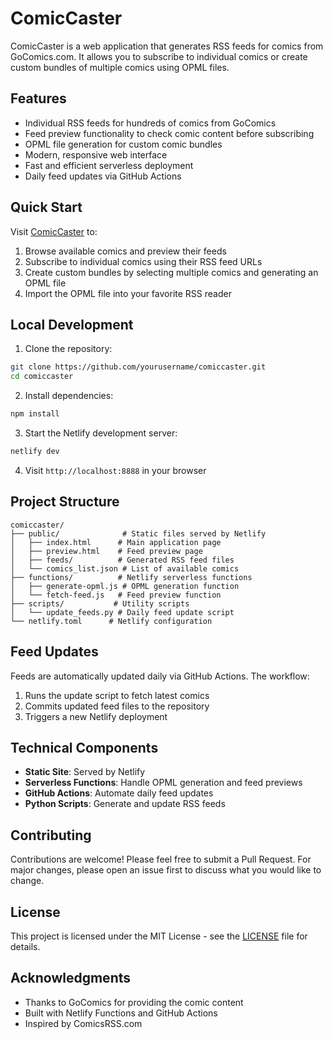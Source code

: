 # ComicCaster

ComicCaster is a web application that generates RSS feeds for comics from GoComics.com. It allows you to subscribe to individual comics or create custom bundles of multiple comics using OPML files.

## Features

- Individual RSS feeds for hundreds of comics from GoComics
- Feed preview functionality to check comic content before subscribing
- OPML file generation for custom comic bundles
- Modern, responsive web interface
- Fast and efficient serverless deployment
- Daily feed updates via GitHub Actions

## Quick Start

Visit [ComicCaster](https://comiccaster.xyz) to:
1. Browse available comics and preview their feeds
2. Subscribe to individual comics using their RSS feed URLs
3. Create custom bundles by selecting multiple comics and generating an OPML file
4. Import the OPML file into your favorite RSS reader

## Local Development

1. Clone the repository:
```bash
git clone https://github.com/yourusername/comiccaster.git
cd comiccaster
```

2. Install dependencies:
```bash
npm install
```

3. Start the Netlify development server:
```bash
netlify dev
```

4. Visit `http://localhost:8888` in your browser

## Project Structure

```
comiccaster/
├── public/              # Static files served by Netlify
│   ├── index.html      # Main application page
│   ├── preview.html    # Feed preview page
│   ├── feeds/          # Generated RSS feed files
│   └── comics_list.json # List of available comics
├── functions/          # Netlify serverless functions
│   ├── generate-opml.js # OPML generation function
│   └── fetch-feed.js   # Feed preview function
├── scripts/           # Utility scripts
│   └── update_feeds.py # Daily feed update script
└── netlify.toml      # Netlify configuration
```

## Feed Updates

Feeds are automatically updated daily via GitHub Actions. The workflow:
1. Runs the update script to fetch latest comics
2. Commits updated feed files to the repository
3. Triggers a new Netlify deployment

## Technical Components

- **Static Site**: Served by Netlify
- **Serverless Functions**: Handle OPML generation and feed previews
- **GitHub Actions**: Automate daily feed updates
- **Python Scripts**: Generate and update RSS feeds

## Contributing

Contributions are welcome! Please feel free to submit a Pull Request. For major changes, please open an issue first to discuss what you would like to change.

## License

This project is licensed under the MIT License - see the [LICENSE](LICENSE) file for details.

## Acknowledgments

- Thanks to GoComics for providing the comic content
- Built with Netlify Functions and GitHub Actions 
- Inspired by ComicsRSS.com